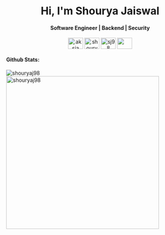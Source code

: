 
<h1 align="center">Hi, I'm Shourya Jaiswal</h1>
<h4 align="center">Software Engineer | Backend | Security </h3>
<p align="center">
<a href="https://www.linkedin.com/in/shourya-jaiswal/" target="blank"><img align="center" src="https://cdn.jsdelivr.net/npm/simple-icons@3.0.1/icons/linkedin.svg" alt="aksia" height="30" width="40" /></a>
<a href="https://leetcode.com/shouryaj98/" target="blank"><img align="center" src="https://cdn.jsdelivr.net/npm/simple-icons@3.0.1/icons/leetcode.svg" alt="shouryaj98" height="30" width="40" /></a>
<a href="https://auth.geeksforgeeks.org/user/sj98/profile" target="blank"><img align="center" src="https://cdn.jsdelivr.net/npm/simple-icons@3.0.1/icons/geeksforgeeks.svg" alt="sj98" height="30" width="40" /></a>
 <a href = "mailto: shourya98@gmail.com"><img align="center" src="https://simpleicons.org/icons/gmail.svg" height="30" width="40" /></a>
</p>
</p>

#### Github Stats:
<p><img align="left" src="https://github-readme-stats.vercel.app/api/top-langs?username=shouryaj98&show_icons=true&locale=en&layout=compact" alt="shouryaj98" /></p>

<p>&nbsp;<img align="center" src="https://github-readme-stats.vercel.app/api?username=shouryaj98&show_icons=true&locale=en" alt="shouryaj98" width="410" /></p>


<!-- [Shourya Jaiswal](https://github.com/shouryaj98) -->
<!--
**shouryaj98/shouryaj98** is a ✨ _special_ ✨ repository because its `README.md` (this file) appears on your GitHub profile.

Here are some ideas to get you started:

- 🔭 I’m currently working on ...
- 🌱 I’m currently learning ...
- 👯 I’m looking to collaborate on ...
- 🤔 I’m looking for help with ...
- 💬 Ask me about ...
- 📫 How to reach me: ...
- 😄 Pronouns: ...
- ⚡ Fun fact: ...
-->
